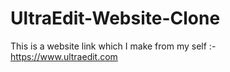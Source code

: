 # UltraEdit-Website-Clone
 This is a website link which I make from my self :- https://www.ultraedit.com
